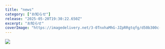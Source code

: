 ```yaml
---
title: "news"
category: ["お知らせ"]
release: "2025-05-20T19:30:22.650Z"
excerpt: "お知らせ"
coverImage: "https://imagedelivery.net/3-0TnxhaMhG-JZpRRgtqfg/d50b300c-9ea8-4d11-f33c-539f0e72eb00/large"
---
```


![](https://imagedelivery.net/3-0TnxhaMhG-JZpRRgtqfg/216e2dc7-378d-4148-39a0-f0a4801f0900/favIcon)


